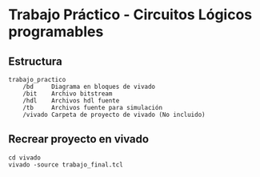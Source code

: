 # Trabajo Práctico - Circuitos Lógicos programables

## Estructura

```
trabajo_practico
    /bd     Diagrama en bloques de vivado
    /bit    Archivo bitstream
    /hdl    Archivos hdl fuente
    /tb     Archivos fuente para simulación
    /vivado Carpeta de proyecto de vivado (No incluido)
```

## Recrear proyecto en vivado
```
cd vivado
vivado -source trabajo_final.tcl
```